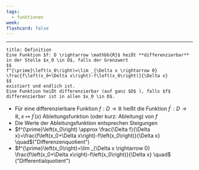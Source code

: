 ```yaml
---
tags:
  - funktionen
week: 
flashcard: false
---
```

***

```ad-important
title: Definition
Eine Funktion $f: D \rightarrow \mathbb{R}$ heißt **differenzierbar** in der Stelle $x_0 \in D$, falls der Grenzwert
$$
f^{\prime}\left(x_0\right)=\lim _{\Delta x \rightarrow 0} \frac{f\left(x_0+\Delta x\right)-f\left(x_0\right)}{\Delta x}
$$
existiert und endlich ist.
Eine Funktion heißt differenzierbar (auf ganz $D$ ), falls $f$ differenzierbar ist in allen $x_0 \in D$.

```

- Für eine differenzierbare Funktion $f: D \rightarrow \mathbb{R}$ heißt die Funktion $f^{\prime}: D \rightarrow \mathbb{R}, x \mapsto f^{\prime}(x)$ Ableitungsfunktion (oder kurz: Ableitung) von $f$
- Die Werte der Ableitungsfunktion entsprechen Steigungen
- $f^{\prime}\left(x_0\right) \approx \frac{\Delta f}{\Delta x}=\frac{f\left(x_0+\Delta x\right)-f\left(x_0\right)}{\Delta x} \quad$("Differenzenquotient")
- $f^{\prime}\left(x_0\right)=\lim _{\Delta x \rightarrow 0} \frac{f\left(x_0+\Delta x\right)-f\left(x_0\right)}{\Delta x} \quad$ ("Differentialquotient")
